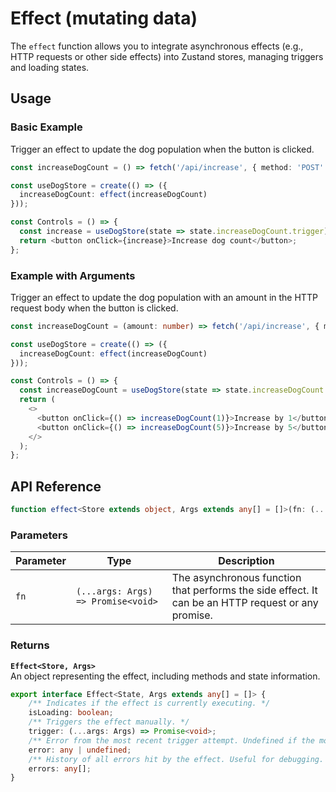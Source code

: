 # Effect (mutating data)

The `effect` function allows you to integrate asynchronous effects (e.g., HTTP requests or other side effects) into Zustand stores, managing triggers and loading states.

## Usage
### Basic Example

Trigger an effect to update the dog population when the button is clicked.

```typescript
const increaseDogCount = () => fetch('/api/increase', { method: 'POST' });

const useDogStore = create(() => ({
  increaseDogCount: effect(increaseDogCount)
}));

const Controls = () => {
  const increase = useDogStore(state => state.increaseDogCount.trigger);
  return <button onClick={increase}>Increase dog count</button>;
};
```

### Example with Arguments

Trigger an effect to update the dog population with an amount in the HTTP request body when the button is clicked.

```typescript
const increaseDogCount = (amount: number) => fetch('/api/increase', { method: 'POST', body: JSON.stringify({amount}) });

const useDogStore = create(() => ({
  increaseDogCount: effect(increaseDogCount)
}));

const Controls = () => {
  const increaseDogCount = useDogStore(state => state.increaseDogCount.trigger);
  return (
    <>
      <button onClick={() => increaseDogCount(1)}>Increase by 1</button>
      <button onClick={() => increaseDogCount(5)}>Increase by 5</button>
    </> 
  );
};
```

## API Reference

```typescript
function effect<Store extends object, Args extends any[] = []>(fn: (...args: Args) => Promise<void>): Effect<Store, Args>;
```

### Parameters

| Parameter | Type | Description |
| --- | --- | --- |
| `fn` | `(...args: Args) => Promise<void>` | The asynchronous function that performs the side effect. It can be an HTTP request or any promise. |


### Returns

**`Effect<Store, Args>`**  
An object representing the effect, including methods and state information.

```typescript
export interface Effect<State, Args extends any[] = []> {
    /** Indicates if the effect is currently executing. */
    isLoading: boolean;
    /** Triggers the effect manually. */
    trigger: (...args: Args) => Promise<void>;
    /** Error from the most recent trigger attempt. Undefined if the most recent trigger succeeded or no trigger has been attempted. */
    error: any | undefined;
    /** History of all errors hit by the effect. Useful for debugging. */
    errors: any[];
}
```